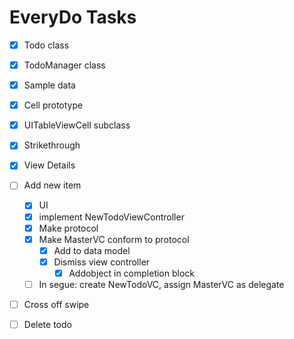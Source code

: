 

# EveryDo Tasks

- [x] Todo class
- [x] TodoManager class
- [x] Sample data
- [x] Cell prototype
- [x] UITableViewCell subclass
- [x] Strikethrough
- [x] View Details
- [ ] Add new item
   - [x] UI
   - [x] implement NewTodoViewController
   - [x] Make protocol
   - [x] Make MasterVC conform to protocol
      - [x] Add to data model
      - [x] Dismiss view controller
         - [x] Addobject in completion block
   - [ ] In segue: create NewTodoVC, assign MasterVC as delegate
- [ ] Cross off swipe
- [ ] Delete todo

